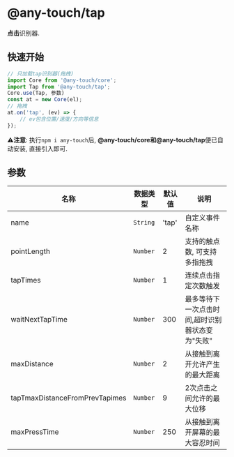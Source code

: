 # @any-touch/tap
**点击**识别器.

## 快速开始
```javascript
// 只加载tap识别器(拖拽)
import Core from '@any-touch/core';
import Tap from '@any-touch/tap';
Core.use(Tap, 参数)
const at = new Core(el);
// 拖拽
at.on('tap', (ev) => {
    // ev包含位置/速度/方向等信息
});
```
**⚠️注意**: 执行`npm i any-touch`后, **@any-touch/core和@any-touch/tap**便已自动安装, 直接引入即可.

## 参数
|名称|数据类型|默认值|说明|
|---|---|---|---|
|name|`String`|'tap'|自定义事件名称|
|pointLength|`Number`|2|支持的触点数, 可支持多指拖拽|
|tapTimes| `Number`|1|连续点击指定次数触发|
|waitNextTapTime| `Number`|300|最多等待下一次点击时间,超时识别器状态变为"失败"|
|maxDistance| `Number`|2|从接触到离开允许产生的最大距离|
|tapTmaxDistanceFromPrevTapimes| `Number`|9|2次点击之间允许的最大位移|
|maxPressTime| `Number`|250|从接触到离开屏幕的最大容忍时间|

